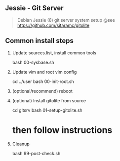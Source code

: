 ## Jessie - Git Server
> Debian Jessie (8) git server system setup
> @see https://github.com/sitaramc/gitolite

## Common install steps

1. Update sources.list, install common tools

	bash 00-sysbase.sh

2. Update vim and root vim config

	cd ../user
	bash 00-init-root.sh

3. (optional/recommend) reboot

4. (optional) Install gitolite from source

	cd gitsrv
	bash 01-setup-gitolite.sh
	# then follow instructions

5. Cleanup

	bash 99-post-check.sh



